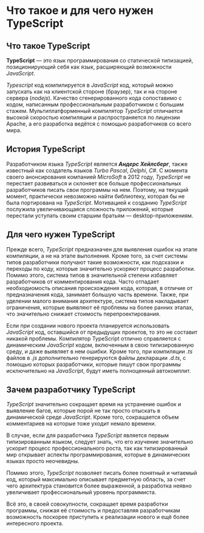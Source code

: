 # Что такое и для чего нужен TypeScript

## Что такое TypeScript

**TypeScript** — это язык программирования со статической типизацией, позиционирующий себя как язык, расширяющий возможности *JavaScript*.  
  
*Typescript* код компилируется в *JavaScript* код, который можно запускать как на клиентской стороне (браузер), так и на стороне сервера (*nodejs*). Качество сгенерированного кода сопоставимо с кодом, написанным профессиональным разработчиком с большим стажем. Мультиплатформенный компилятор *TypeScript* отличается высокой скоростью компиляции и распространяется по лицензии Apache, а его разработка ведётся с помощью разработчиков со всего мира.

## История TypeScript

Разработчиком языка *TypeScript* является ***Андерс Хейлсберг***, также известный как создатель языков *Turbo Pascal*, *Delphi*, *C#*. С момента своего анонсирования компанией *MicroSoft* в 2012 году, *TypeScript* не перестает развиваться и склоняет все больше профессиональных разработчиков писать свои программы на нем. Поэтому, на текущий момент, практически невозможно найти библиотеку, которая бы не была портирована на *TypeScript*. Мотивацией к созданию *TypeScript* послужила увеличивающаяся сложность приложений, которые перестали уступать своим старшим братьям — desktop-приложениям.


## Для чего нужен TypeScript

Прежде всего, *TypeScript* предназначен для выявления ошибок на этапе компиляции, а не на этапе выполнения. Кроме того, за счет системы типов разработчики получают такие возможности, как подсказки и переходы по коду, которые значительно ускоряют процесс разработки. Помимо этого, система типов в значительной степени избавляет разработчиков от комментирования кода. Часто отпадает необходиомость описания происхождения кода, которая, в отличие от предназначения кода, занимает большую часть времени. Также, при уделении малого внимания архитектуре, система типов накладывает ограничения, которые выявляют её проблемы на более ранних этапах, что значительно снижает стоимость перепроектирования.

Если при создании нового проекта планируется использовать *JavaScript* код, оставшийся от предыдущих проектов, то это не составит никакой проблемы. Компилятор TypeScript отлично справляется с динамическим *JavaScript* кодом, включенным в свою типизированную среду, и даже выявляет в нем ошибки. Кроме того, при компиляции *.ts* файлов в *.js* дополнительно генерируются файлы декларации *.d.ts*, с помощью которых разработчики, которые пишут свои программы исключительно на *JavaScript*, будут иметь полноценный автокомплит.

## Зачем разработчику TypeScript

*TypeScript* значительно сокращает время на устранение ошибок и выявление багов, которые порой не так просто отыскать в динамической среде *JavaScript*. Кроме того, сокращается объем комментариев на которые тоже уходит немало времени.

В случае, если для разработчика *TypeScript* является первым типизированным языком, следует знать, что его изучение значительно ускорит процесс профессионального роста, так как типизированный мир открывает аспекты программирования, которые в динамических языках просто неочевидны.

Помимо этого, *TypeScript* позволяет писать более понятный и читаемый код, который максимально описывает предметную область, за счет чего архитектура становится более выраженной, а разработка неявно увеличивает профессиональный уровень программиста.

Всё это, в своей совокупности, сокращает время разработки программы, снижая её стоимость и предоставляя разработчикам возможность поскорее приступить к реализации нового и ещё более интересного проекта.
